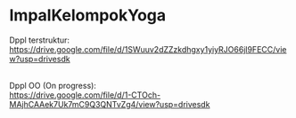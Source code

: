 # ImpalKelompokYoga

Dppl terstruktur: <br/>
https://drive.google.com/file/d/1SWuuv2dZZzkdhgxy1yiyRJO66jl9FECC/view?usp=drivesdk <br/><br/>

Dppl OO (On progress): <br/>
https://drive.google.com/file/d/1-CTOch-MAjhCAAek7Uk7mC9Q3QNTvZg4/view?usp=drivesdk

